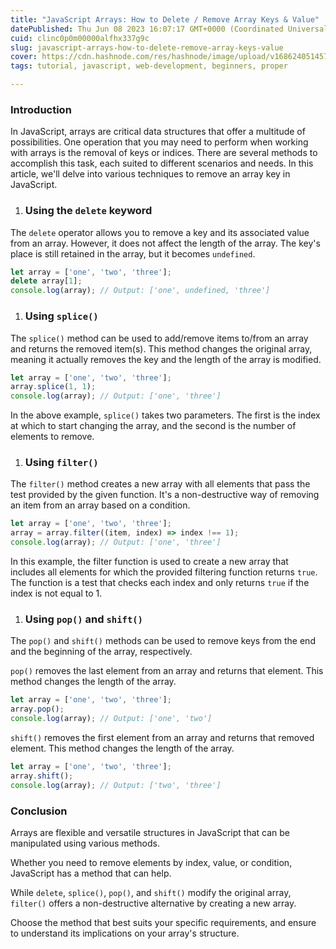 ```yaml
---
title: "JavaScript Arrays: How to Delete / Remove Array Keys & Value"
datePublished: Thu Jun 08 2023 16:07:17 GMT+0000 (Coordinated Universal Time)
cuid: clinc0p0m00000alfhx337g9c
slug: javascript-arrays-how-to-delete-remove-array-keys-value
cover: https://cdn.hashnode.com/res/hashnode/image/upload/v1686240514576/43004189-ef43-4d5f-9fff-1c67e78f0213.png
tags: tutorial, javascript, web-development, beginners, proper

---
```


### Introduction

In JavaScript, arrays are critical data structures that offer a multitude of possibilities. One operation that you may need to perform when working with arrays is the removal of keys or indices. There are several methods to accomplish this task, each suited to different scenarios and needs. In this article, we'll delve into various techniques to remove an array key in JavaScript.

1. ### Using the `delete` keyword
    

The `delete` operator allows you to remove a key and its associated value from an array. However, it does not affect the length of the array. The key's place is still retained in the array, but it becomes `undefined`.

```javascript
let array = ['one', 'two', 'three'];
delete array[1];
console.log(array); // Output: ['one', undefined, 'three']
```

1. ### Using `splice()`
    

The `splice()` method can be used to add/remove items to/from an array and returns the removed item(s). This method changes the original array, meaning it actually removes the key and the length of the array is modified.

```javascript
let array = ['one', 'two', 'three'];
array.splice(1, 1);
console.log(array); // Output: ['one', 'three']
```

In the above example, `splice()` takes two parameters. The first is the index at which to start changing the array, and the second is the number of elements to remove.

1. ### Using `filter()`
    

The `filter()` method creates a new array with all elements that pass the test provided by the given function. It's a non-destructive way of removing an item from an array based on a condition.

```javascript
let array = ['one', 'two', 'three'];
array = array.filter((item, index) => index !== 1);
console.log(array); // Output: ['one', 'three']
```

In this example, the filter function is used to create a new array that includes all elements for which the provided filtering function returns `true`. The function is a test that checks each index and only returns `true` if the index is not equal to 1.

1. ### Using `pop()` and `shift()`
    

The `pop()` and `shift()` methods can be used to remove keys from the end and the beginning of the array, respectively.

`pop()` removes the last element from an array and returns that element. This method changes the length of the array.

```javascript
let array = ['one', 'two', 'three'];
array.pop();
console.log(array); // Output: ['one', 'two']
```

`shift()` removes the first element from an array and returns that removed element. This method changes the length of the array.

```javascript
let array = ['one', 'two', 'three'];
array.shift();
console.log(array); // Output: ['two', 'three']
```

### Conclusion

Arrays are flexible and versatile structures in JavaScript that can be manipulated using various methods.

Whether you need to remove elements by index, value, or condition, JavaScript has a method that can help.

While `delete`, `splice()`, `pop()`, and `shift()` modify the original array, `filter()` offers a non-destructive alternative by creating a new array.

Choose the method that best suits your specific requirements, and ensure to understand its implications on your array's structure.